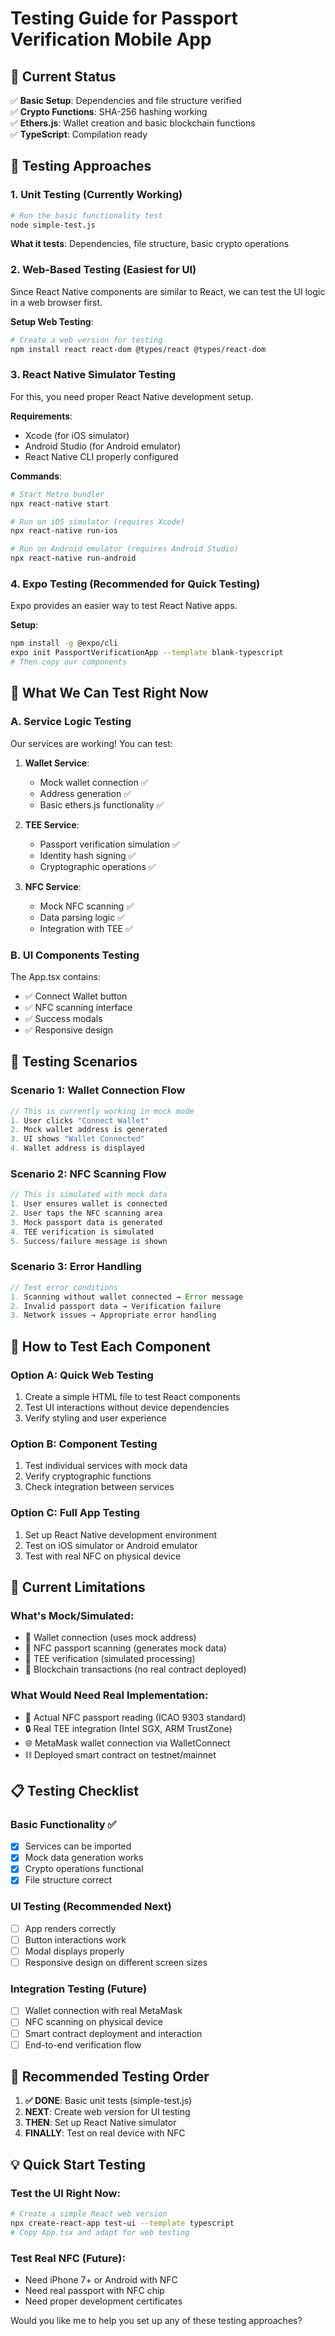 # Testing Guide for Passport Verification Mobile App

## 🎯 Current Status
✅ **Basic Setup**: Dependencies and file structure verified  
✅ **Crypto Functions**: SHA-256 hashing working  
✅ **Ethers.js**: Wallet creation and basic blockchain functions  
✅ **TypeScript**: Compilation ready  

## 🧪 Testing Approaches

### 1. **Unit Testing (Currently Working)**
```bash
# Run the basic functionality test
node simple-test.js
```
**What it tests**: Dependencies, file structure, basic crypto operations

### 2. **Web-Based Testing (Easiest for UI)**
Since React Native components are similar to React, we can test the UI logic in a web browser first.

**Setup Web Testing**:
```bash
# Create a web version for testing
npm install react react-dom @types/react @types/react-dom
```

### 3. **React Native Simulator Testing**
For this, you need proper React Native development setup.

**Requirements**:
- Xcode (for iOS simulator)
- Android Studio (for Android emulator)
- React Native CLI properly configured

**Commands**:
```bash
# Start Metro bundler
npx react-native start

# Run on iOS simulator (requires Xcode)
npx react-native run-ios

# Run on Android emulator (requires Android Studio)
npx react-native run-android
```

### 4. **Expo Testing (Recommended for Quick Testing)**
Expo provides an easier way to test React Native apps.

**Setup**:
```bash
npm install -g @expo/cli
expo init PassportVerificationApp --template blank-typescript
# Then copy our components
```

## 🔄 What We Can Test Right Now

### A. **Service Logic Testing**
Our services are working! You can test:

1. **Wallet Service**: 
   - Mock wallet connection ✅
   - Address generation ✅
   - Basic ethers.js functionality ✅

2. **TEE Service**:
   - Passport verification simulation ✅
   - Identity hash signing ✅
   - Cryptographic operations ✅

3. **NFC Service**:
   - Mock NFC scanning ✅
   - Data parsing logic ✅
   - Integration with TEE ✅

### B. **UI Components Testing**
The App.tsx contains:
- ✅ Connect Wallet button
- ✅ NFC scanning interface
- ✅ Success modals
- ✅ Responsive design

## 📱 Testing Scenarios

### Scenario 1: **Wallet Connection Flow**
```javascript
// This is currently working in mock mode
1. User clicks "Connect Wallet"
2. Mock wallet address is generated
3. UI shows "Wallet Connected" 
4. Wallet address is displayed
```

### Scenario 2: **NFC Scanning Flow**
```javascript
// This is simulated with mock data
1. User ensures wallet is connected
2. User taps the NFC scanning area
3. Mock passport data is generated
4. TEE verification is simulated
5. Success/failure message is shown
```

### Scenario 3: **Error Handling**
```javascript
// Test error conditions
1. Scanning without wallet connected → Error message
2. Invalid passport data → Verification failure
3. Network issues → Appropriate error handling
```

## 🚀 How to Test Each Component

### **Option A: Quick Web Testing**
1. Create a simple HTML file to test React components
2. Test UI interactions without device dependencies
3. Verify styling and user experience

### **Option B: Component Testing**
1. Test individual services with mock data
2. Verify cryptographic functions
3. Check integration between services

### **Option C: Full App Testing**
1. Set up React Native development environment
2. Test on iOS simulator or Android emulator
3. Test with real NFC on physical device

## 🔧 Current Limitations

### **What's Mock/Simulated**:
- 🔄 Wallet connection (uses mock address)
- 🔄 NFC passport scanning (generates mock data)
- 🔄 TEE verification (simulated processing)
- 🔄 Blockchain transactions (no real contract deployed)

### **What Would Need Real Implementation**:
- 📱 Actual NFC passport reading (ICAO 9303 standard)
- 🔒 Real TEE integration (Intel SGX, ARM TrustZone)
- 🌐 MetaMask wallet connection via WalletConnect
- ⛓️ Deployed smart contract on testnet/mainnet

## 📋 Testing Checklist

### **Basic Functionality** ✅
- [x] Services can be imported
- [x] Mock data generation works
- [x] Crypto operations functional
- [x] File structure correct

### **UI Testing** (Recommended Next)
- [ ] App renders correctly
- [ ] Button interactions work
- [ ] Modal displays properly
- [ ] Responsive design on different screen sizes

### **Integration Testing** (Future)
- [ ] Wallet connection with real MetaMask
- [ ] NFC scanning on physical device
- [ ] Smart contract deployment and interaction
- [ ] End-to-end verification flow

## 🎯 Recommended Testing Order

1. **✅ DONE**: Basic unit tests (simple-test.js)
2. **NEXT**: Create web version for UI testing
3. **THEN**: Set up React Native simulator
4. **FINALLY**: Test on real device with NFC

## 💡 Quick Start Testing

### **Test the UI Right Now**:
```bash
# Create a simple React web version
npx create-react-app test-ui --template typescript
# Copy App.tsx and adapt for web testing
```

### **Test Real NFC** (Future):
- Need iPhone 7+ or Android with NFC
- Need real passport with NFC chip
- Need proper development certificates

Would you like me to help you set up any of these testing approaches? 